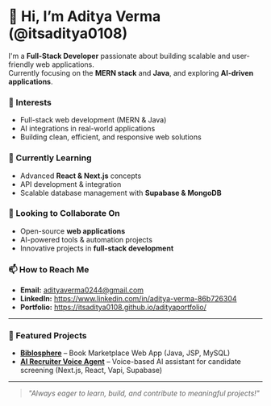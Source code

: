 # 👋 Hi, I’m Aditya Verma (@itsaditya0108)

I'm a **Full-Stack Developer** passionate about building scalable and user-friendly web applications.  
Currently focusing on the **MERN stack** and **Java**, and exploring **AI-driven applications**.

### 👀 Interests
- Full-stack web development (MERN & Java)
- AI integrations in real-world applications
- Building clean, efficient, and responsive web solutions

### 🌱 Currently Learning
- Advanced **React & Next.js** concepts
- API development & integration
- Scalable database management with **Supabase & MongoDB**

### 💞️ Looking to Collaborate On
- Open-source **web applications**
- AI-powered tools & automation projects
- Innovative projects in **full-stack development**

### 📫 How to Reach Me
- **Email:** adityaverma0244@gmail.com  
- **LinkedIn:**   https://www.linkedin.com/in/aditya-verma-86b726304
- **Portfolio:** https://itsaditya0108.github.io/adityaportfolio/  

---

### 📂 Featured Projects
- **[Biblosphere](#)** – Book Marketplace Web App (Java, JSP, MySQL)  
- **[AI Recruiter Voice Agent](#)** – Voice-based AI assistant for candidate screening (Next.js, React, Vapi, Supabase)  

---

> *"Always eager to learn, build, and contribute to meaningful projects!"*
